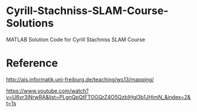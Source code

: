 # Cyrill-Stachniss-SLAM-Course-Solutions
MATLAB Solution Code for Cyrill Stachniss SLAM Course

# Reference

http://ais.informatik.uni-freiburg.de/teaching/ws13/mapping/

https://www.youtube.com/watch?v=U6vr3iNrwRA&list=PLgnQpQtFTOGQrZ4O5QzbIHgl3b1JHimN_&index=2&t=1s
